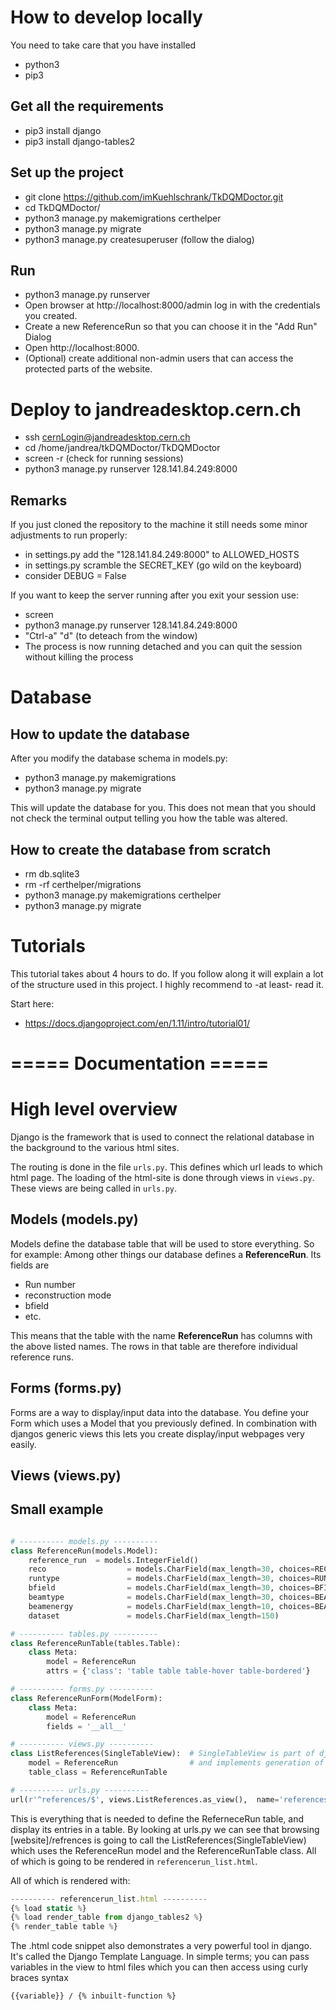 # How to develop locally

You need to take care that you have installed

* python3
* pip3

## Get all the requirements 

* pip3 install django
* pip3 install django-tables2

## Set up the project
* git clone https://github.com/imKuehlschrank/TkDQMDoctor.git
* cd TkDQMDoctor/
* python3 manage.py makemigrations certhelper
* python3 manage.py migrate
* python3 manage.py createsuperuser (follow the dialog)

## Run
* python3 manage.py runserver 
* Open browser at http://localhost:8000/admin log in with the credentials you created.
* Create a new ReferenceRun so that you can choose it in the "Add Run" Dialog
* Open http://localhost:8000.
* (Optional) create additional non-admin users that can access the protected parts of the website.

# Deploy to jandreadesktop.cern.ch
* ssh cernLogin@jandreadesktop.cern.ch
* cd /home/jandrea/tkDQMDoctor/TkDQMDoctor
* screen -r    (check for running sessions)
* python3 manage.py runserver 128.141.84.249:8000

## Remarks
If you just cloned the repository to the machine it still needs some minor adjustments to run properly:

* in settings.py add the "128.141.84.249:8000" to ALLOWED_HOSTS
* in settings.py scramble the SECRET_KEY (go wild on the keyboard)
* consider DEBUG = False


If you want to keep the server running after you exit your session use:

* screen
* python3 manage.py runserver 128.141.84.249:8000
* "Ctrl-a" "d"    (to deteach from the window)
* The process is now running detached and you can quit the session without killing the process

# Database

## How to update the database
After you modify the database schema in models.py:

* python3 manage.py makemigrations
* python3 manage.py migrate

This will update the database for you.
This does not mean that you should not check the terminal output telling you how the table was altered.

## How to create the database from scratch

* rm db.sqlite3
* rm -rf certhelper/migrations
* python3 manage.py makemigrations certhelper
* python3 manage.py migrate

# Tutorials
This tutorial takes about 4 hours to do. If you follow along it will explain a lot of the structure used in this project.
I highly recommend to -at least- read it.

Start here:

* https://docs.djangoproject.com/en/1.11/intro/tutorial01/


# ===== Documentation =====
# High level overview

Django is the framework that is used to connect the relational database in the background to the various html sites.

The routing is done in the file <code>urls.py</code>. This defines which url leads to which html page. The loading of the html-site is done through views in <code>views.py</code>. These views are being called in <code>urls.py</code>.

## Models (models.py)
Models define the database table that will be used to store everything.
So for example: Among other things our database defines a **ReferenceRun**. Its fields are 

*  Run number
*  reconstruction mode
*  bfield
*  etc.

This means that the table with the name **ReferenceRun** has columns with the above listed names.
The rows in that table are therefore individual reference runs.

## Forms (forms.py)

Forms are a way to display/input data into the database. You define your Form which uses a Model that you previously defined. In combination with djangos generic views this lets you create display/input webpages very easily.

## Views (views.py)




## Small example

```python

# ---------- models.py ----------
class ReferenceRun(models.Model):
    reference_run  = models.IntegerField()
    reco                  = models.CharField(max_length=30, choices=RECO_CHOICES)
    runtype               = models.CharField(max_length=30, choices=RUNTYPE_CHOICES)
    bfield                = models.CharField(max_length=30, choices=BFIELD_CHOICES)
    beamtype              = models.CharField(max_length=30, choices=BEAMTYPE_CHOICES)
    beamenergy            = models.CharField(max_length=10, choices=BEAMENERGY_CHOICES)
    dataset               = models.CharField(max_length=150)

# ---------- tables.py ----------
class ReferenceRunTable(tables.Table):
    class Meta:
        model = ReferenceRun
        attrs = {'class': 'table table table-hover table-bordered'}

# ---------- forms.py ----------
class ReferenceRunForm(ModelForm):
    class Meta:
        model = ReferenceRun
        fields = '__all__'

# ---------- views.py ----------
class ListReferences(SingleTableView):  # SingleTableView is part of django-tables2
    model = ReferenceRun                # and implements generation of a simple table
    table_class = ReferenceRunTable

# ---------- urls.py ----------
url(r'^references/$', views.ListReferences.as_view(),  name='references')

```

This is everything that is needed to define the ReferneceRun table, and display its entries in a table. By looking at urls.py we can see that browsing [website]/refrences is going to call the ListReferences(SingleTableView) which uses the ReferenceRun model and the ReferenceRunTable class. All of which is going to be rendered in <code>referencerun_list.html</code>.

All of which is rendered with:
```javascript
---------- referencerun_list.html ----------
{% load static %}
{% load render_table from django_tables2 %}
{% render_table table %}
```


The .html code snippet also demonstrates a very powerful tool in django. It's called the Django Template Language. In simple terms; you can pass variables in the view to html files which you can then access using curly braces syntax

 <code>{{variable}} / {% inbuilt-function %}</code>

